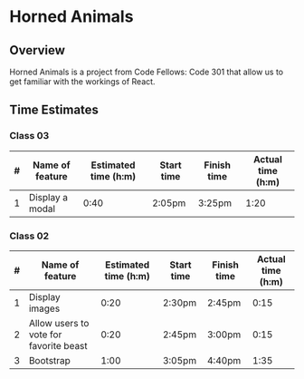 # Horned Animals

## Overview

Horned Animals is a project from Code Fellows: Code 301 that allow us to get familiar with the workings of React.

## Time Estimates

### Class 03

| #   | Name of feature | Estimated time (h:m) | Start time | Finish time | Actual time (h:m) |
| --- | --------------- | -------------------- | ---------- | ----------- | ----------------- |
| 1   | Display a modal | 0:40                 | 2:05pm     | 3:25pm      | 1:20              |

### Class 02

| #   | Name of feature                        | Estimated time (h:m) | Start time | Finish time | Actual time (h:m) |
| --- | -------------------------------------- | -------------------- | ---------- | ----------- | ----------------- |
| 1   | Display images                         | 0:20                 | 2:30pm     | 2:45pm      | 0:15              |
| 2   | Allow users to vote for favorite beast | 0:20                 | 2:45pm     | 3:00pm      | 0:15              |
| 3   | Bootstrap                              | 1:00                 | 3:05pm     | 4:40pm      | 1:35              |
